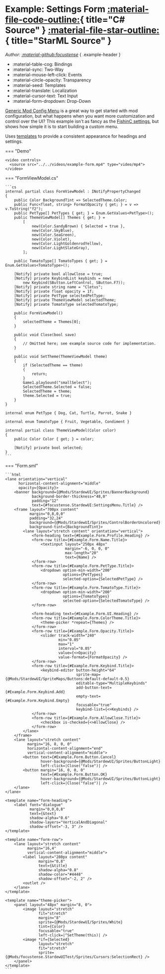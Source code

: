 # Example: Settings Form [:material-file-code-outline:](https://github.com/focustense/StardewUI/blob/dev/TestMod/Examples/FormViewModel.cs){ title="C# Source" } [:material-file-star-outline:](https://github.com/focustense/StardewUI/blob/dev/TestMod/assets/views/Example-Form.sml){ title="StarML Source" }

_Author: [:material-github:focustense](https://github.com/focustense)_
{ .example-header }

<div class="grid cards dense" markdown>

- :material-table-cog: Bindings
- :material-sync: Two-Way
- :material-mouse-left-click: Events
- :material-circle-opacity: Transparency
- :material-seed: Templates
- :material-translate: Localization
- :material-cursor-text: Text Input
- :material-form-dropdown: Drop-Down

</div>

[Generic Mod Config Menu](https://www.nexusmods.com/stardewvalley/mods/5098) is a great way to get started with mod configuration, but what happens when you want more customization and control over the UI? This example isn't as fancy as the [FishinC settings](https://staticdelivery.nexusmods.com/mods/1303/images/27665/27665-1726950431-340740244.png), but shows how simple it is to start building a custom menu.

Uses [templates](../framework/templates.md) to provide a consistent appearance for headings and settings.

=== "Demo"

    <video controls>
      <source src="../../videos/example-form.mp4" type="video/mp4">
    </video>

=== "FormViewModel.cs"

    ```cs
    internal partial class FormViewModel : INotifyPropertyChanged
    {
        public Color BackgroundTint => SelectedTheme.Color;
        public Func<float, string> FormatOpacity { get; } = v => v.ToString("f2");
        public PetType[] PetTypes { get; } = Enum.GetValues<PetType>();
        public ThemeViewModel[] Themes { get; } =
            [
                new(Color.SandyBrown) { Selected = true },
                new(Color.SkyBlue),
                new(Color.SeaGreen),
                new(Color.Violet),
                new(Color.LightGoldenrodYellow),
                new(Color.LightSlateGray),
            ];

        public TomatoType[] TomatoTypes { get; } = Enum.GetValues<TomatoType>();

        [Notify] private bool allowClose = true;
        [Notify] private KeybindList keybinds = new(
            new Keybind(SButton.LeftControl, SButton.F7));
        [Notify] private string name = "Cletus";
        [Notify] private float opacity = 1f;
        [Notify] private PetType selectedPetType;
        [Notify] private ThemeViewModel selectedTheme;
        [Notify] private TomatoType selectedTomatoType;

        public FormViewModel()
        {
            selectedTheme = Themes[0];
        }

        public void Close(bool save)
        {
            // Omitted here; see example source code for implementation.
        }

        public void SetTheme(ThemeViewModel theme)
        {
            if (SelectedTheme == theme)
            {
                return;
            }
            Game1.playSound("smallSelect");
            SelectedTheme.Selected = false;
            SelectedTheme = theme;
            theme.Selected = true;
        }
    }

    internal enum PetType { Dog, Cat, Turtle, Parrot, Snake }

    internal enum TomatoType { Fruit, Vegetable, Condiment }

    internal partial class ThemeViewModel(Color color)
    {
        public Color Color { get; } = color;

        [Notify] private bool selected;
    }
    ```

=== "Form.sml"

    ```html
    <lane orientation="vertical"
          horizontal-content-alignment="middle"
          opacity={Opacity}>
        <banner background={@Mods/StardewUI/Sprites/BannerBackground}
                background-border-thickness="48,0"
                padding="12"
                text={#focustense.StardewUI:SettingsMenu.Title} />
        <frame layout="700px content"
               margin="0,8,0,0"
               padding="32,24"
               background={@Mods/StardewUI/Sprites/ControlBorderUncolored}
               background-tint={BackgroundTint}>
            <lane layout="stretch content" orientation="vertical">
                <form-heading text={#Example.Form.Profile.Heading} />
                <form-row title={#Example.Form.Name.Title}>
                    <textinput layout="250px 48px"
                               margin="-6, 0, 0, 0"
                               max-length="20"
                               text={Name} />
                </form-row>
                <form-row title={#Example.Form.PetType.Title}>
                    <dropdown option-min-width="200"
                              options={PetTypes}
                              selected-option={SelectedPetType} />
                </form-row>
                <form-row title={#Example.Form.TomatoType.Title}>
                    <dropdown option-min-width="200"
                              options={TomatoTypes}
                              selected-option={SelectedTomatoType} />
                </form-row>

                <form-heading text={#Example.Form.UI.Heading} />
                <form-row title={#Example.Form.ColorTheme.Title}>
                    <theme-picker *repeat={Themes} />
                </form-row>
                <form-row title={#Example.Form.Opacity.Title}>
                    <slider track-width="240"
                            min="0.05"
                            max="1"
                            interval="0.05"
                            value={<>Opacity}
                            value-format={FormatOpacity} />
                </form-row>
                <form-row title={#Example.Form.Keybind.Title}>
                    <keybind-editor button-height="64"
                                    sprite-map={@Mods/StardewUI/SpriteMaps/Buttons:default-default-0.5}
                                    editable-type="MultipleKeybinds"
                                    add-button-text={#Example.Form.Keybind.Add}
                                    empty-text={#Example.Form.Keybind.Empty}
                                    focusable="true"
                                    keybind-list={<>Keybinds} />
                </form-row>
                <form-row title={#Example.Form.AllowClose.Title}>
                    <checkbox is-checked={<>AllowClose} />
                </form-row>
            </lane>
        </frame>
        <lane layout="stretch content"
              margin="16, 8, 0, 0"
              horizontal-content-alignment="end"
              vertical-content-alignment="middle">
            <button text={#Example.Form.Button.Cancel}
                    hover-background={@Mods/StardewUI/Sprites/ButtonLight}
                    left-click=|Close("false")| />
            <button margin="16, 0, 0, 0"
                    text={#Example.Form.Button.OK}
                    hover-background={@Mods/StardewUI/Sprites/ButtonLight}
                    left-click=|Close("false")| />
        </lane>
    </lane>

    <template name="form-heading">
        <label font="dialogue"
               margin="0,0,0,8"
               text={&text}
               shadow-alpha="0.6"
               shadow-layers="VerticalAndDiagonal"
               shadow-offset="-3, 3" />
    </template>

    <template name="form-row">
        <lane layout="stretch content"
              margin="16,4"
              vertical-content-alignment="middle">
            <label layout="280px content"
                   margin="0,8"
                   text={&title}
                   shadow-alpha="0.8"
                   shadow-color="#4448"
                   shadow-offset="-2, 2" />
            <outlet />
        </lane>
    </template>

    <template name="theme-picker">
        <panel layout="48px" margin="8, 0">
            <image layout="stretch"
                   fit="stretch"
                   margin="8"
                   sprite={@Mods/StardewUI/Sprites/White}
                   tint={Color}
                   focusable="true"
                   left-click=|^SetTheme(this)| />
            <image *if={Selected}
                   layout="stretch"
                   fit="stretch"
                   sprite={@Mods/focustense.StardewUITest/Sprites/Cursors:SelectionRect} />
        </panel>
    </template>
    ```